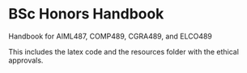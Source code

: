 # BSc Honors Handbook
Handbook for AIML487, COMP489, CGRA489, and ELCO489

This includes the latex code and the resources folder with the ethical approvals.


